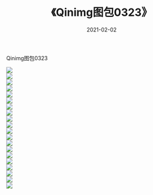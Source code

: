 ﻿---
layout: post
title:  《Qinimg图包0323》
date:   2021-02-02
img: http://imgx.orgx.ga/Qinimg图包/Qinimg图包0323/000.jpg
categories: [美女, 清纯, 唯美]
---

Qinimg图包0323

 ![](http://imgx.orgx.ga/Qinimg图包/Qinimg图包0323/001.jpg) <br>![](http://imgx.orgx.ga/Qinimg图包/Qinimg图包0323/002.jpg) <br>![](http://imgx.orgx.ga/Qinimg图包/Qinimg图包0323/003.jpg) <br>![](http://imgx.orgx.ga/Qinimg图包/Qinimg图包0323/004.jpg) <br>![](http://imgx.orgx.ga/Qinimg图包/Qinimg图包0323/005.jpg) <br>![](http://imgx.orgx.ga/Qinimg图包/Qinimg图包0323/006.jpg) <br>![](http://imgx.orgx.ga/Qinimg图包/Qinimg图包0323/007.jpg) <br>![](http://imgx.orgx.ga/Qinimg图包/Qinimg图包0323/008.jpg) <br>![](http://imgx.orgx.ga/Qinimg图包/Qinimg图包0323/009.jpg) <br>![](http://imgx.orgx.ga/Qinimg图包/Qinimg图包0323/010.jpg) <br>![](http://imgx.orgx.ga/Qinimg图包/Qinimg图包0323/011.jpg) <br>![](http://imgx.orgx.ga/Qinimg图包/Qinimg图包0323/012.jpg) <br>![](http://imgx.orgx.ga/Qinimg图包/Qinimg图包0323/013.jpg) <br>![](http://imgx.orgx.ga/Qinimg图包/Qinimg图包0323/014.jpg) <br>![](http://imgx.orgx.ga/Qinimg图包/Qinimg图包0323/015.jpg) <br>![](http://imgx.orgx.ga/Qinimg图包/Qinimg图包0323/016.jpg) <br>![](http://imgx.orgx.ga/Qinimg图包/Qinimg图包0323/017.jpg) <br>![](http://imgx.orgx.ga/Qinimg图包/Qinimg图包0323/018.jpg) <br>![](http://imgx.orgx.ga/Qinimg图包/Qinimg图包0323/019.jpg) <br>![](http://imgx.orgx.ga/Qinimg图包/Qinimg图包0323/020.jpg) <br>